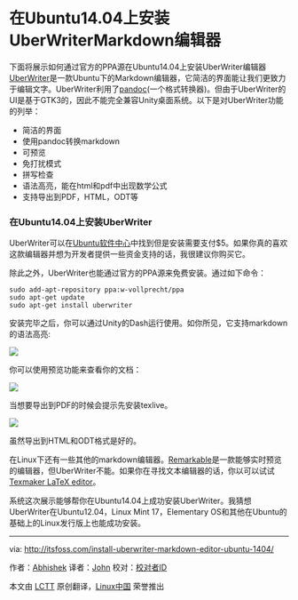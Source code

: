 在Ubuntu14.04上安装UberWriterMarkdown编辑器
================================================================================
下面将展示如何通过官方的PPA源在Ubuntu14.04上安装UberWriter编辑器
[UberWriter][1]是一款Ubuntu下的Markdown编辑器，它简洁的界面能让我们更致力于编辑文字。UberWriter利用了[pandoc][3](一个格式转换器)。但由于UberWriter的UI是基于GTK3的，因此不能完全兼容Unity桌面系统。以下是对UberWriter功能的列举：

- 简洁的界面
- 使用pandoc转换markdown
- 可预览
- 免打扰模式
- 拼写检查
- 语法高亮，能在html和pdf中出现数学公式
- 支持导出到PDF，HTML，ODT等

### 在Ubuntu14.04上安装UberWriter ###

UberWriter可以在[Ubuntu软件中心][4]中找到但是安装需要支付$5。如果你真的喜欢这款编辑器并想为开发者提供一些资金支持的话，我很建议你购买它。

除此之外，UberWriter也能通过官方的PPA源来免费安装。通过如下命令：

    sudo add-apt-repository ppa:w-vollprecht/ppa
    sudo apt-get update
    sudo apt-get install uberwriter

安装完毕之后，你可以通过Unity的Dash运行使用。如你所见，它支持markdown的语法高亮:

![](http://itsfoss.itsfoss.netdna-cdn.com/wp-content/uploads/2014/09/UberWriter_Ubuntu.jpeg)

你可以使用预览功能来查看你的文档：

![](http://itsfoss.itsfoss.netdna-cdn.com/wp-content/uploads/2014/09/UberWriter_Ubuntu_1.jpeg)

当想要导出到PDF的时候会提示先安装texlive。 

![](http://itsfoss.itsfoss.netdna-cdn.com/wp-content/uploads/2014/09/UberWriter_Ubuntu_PDF_Export.png)

虽然导出到HTML和ODT格式是好的。

在Linux下还有一些其他的markdown编辑器。[Remarkable][5]是一款能够实时预览的编辑器，但UberWriter不能。如果你在寻找文本编辑器的话，你以可以试试[Texmaker LaTeX editor][6]。

系统这次展示能够帮你在Ubuntu14.04上成功安装UberWriter。我猜想UberWriter在Ubuntu12.04，Linux Mint 17，Elementary OS和其他在Ubuntu的基础上的Linux发行版上也能成功安装。


--------------------------------------------------------------------------------

via: http://itsfoss.com/install-uberwriter-markdown-editor-ubuntu-1404/

作者：[Abhishek][a]
译者：[John](https://github.com/johnhoow)
校对：[校对者ID](https://github.com/校对者ID)

本文由 [LCTT](https://github.com/LCTT/TranslateProject) 原创翻译，[Linux中国](http://linux.cn/) 荣誉推出

[a]:http://itsfoss.com/author/Abhishek/
[1]:http://uberwriter.wolfvollprecht.de/
[2]:http://en.wikipedia.org/wiki/Markdown
[3]:http://johnmacfarlane.net/pandoc/
[4]:apt://uberwriter
[5]:http://itsfoss.com/remarkable-markdown-editor-linux/
[6]:http://itsfoss.com/install-latex-ubuntu-1404/
